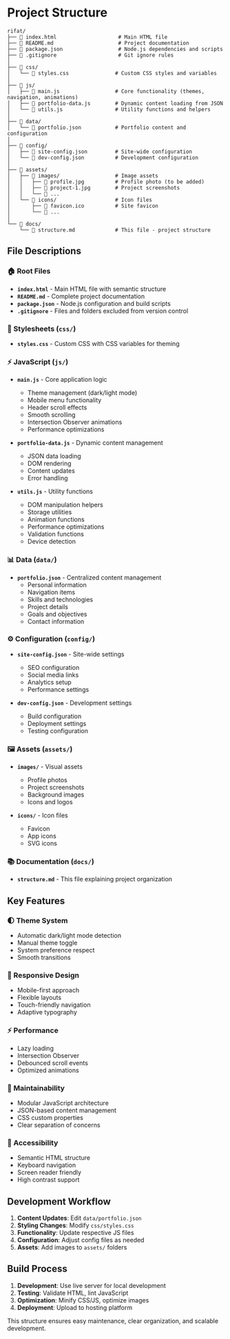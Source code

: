 # Project Structure

```
rifat/
├── 📄 index.html                    # Main HTML file
├── 📄 README.md                     # Project documentation
├── 📄 package.json                  # Node.js dependencies and scripts
├── 📄 .gitignore                    # Git ignore rules
│
├── 📁 css/
│   └── 📄 styles.css               # Custom CSS styles and variables
│
├── 📁 js/
│   ├── 📄 main.js                  # Core functionality (themes, navigation, animations)
│   ├── 📄 portfolio-data.js        # Dynamic content loading from JSON
│   └── 📄 utils.js                 # Utility functions and helpers
│
├── 📁 data/
│   └── 📄 portfolio.json           # Portfolio content and configuration
│
├── 📁 config/
│   ├── 📄 site-config.json         # Site-wide configuration
│   └── 📄 dev-config.json          # Development configuration
│
├── 📁 assets/
│   ├── 📁 images/                  # Image assets
│   │   ├── 📄 profile.jpg          # Profile photo (to be added)
│   │   ├── 📄 project-1.jpg        # Project screenshots
│   │   └── 📄 ...
│   └── 📁 icons/                   # Icon files
│       ├── 📄 favicon.ico          # Site favicon
│       └── 📄 ...
│
└── 📁 docs/
    └── 📄 structure.md             # This file - project structure
```

## File Descriptions

### 🏠 Root Files

- **`index.html`** - Main HTML file with semantic structure
- **`README.md`** - Complete project documentation
- **`package.json`** - Node.js configuration and build scripts
- **`.gitignore`** - Files and folders excluded from version control

### 🎨 Stylesheets (`css/`)

- **`styles.css`** - Custom CSS with CSS variables for theming

### ⚡ JavaScript (`js/`)

- **`main.js`** - Core application logic

  - Theme management (dark/light mode)
  - Mobile menu functionality
  - Header scroll effects
  - Smooth scrolling
  - Intersection Observer animations
  - Performance optimizations

- **`portfolio-data.js`** - Dynamic content management

  - JSON data loading
  - DOM rendering
  - Content updates
  - Error handling

- **`utils.js`** - Utility functions
  - DOM manipulation helpers
  - Storage utilities
  - Animation functions
  - Performance optimizations
  - Validation functions
  - Device detection

### 📊 Data (`data/`)

- **`portfolio.json`** - Centralized content management
  - Personal information
  - Navigation items
  - Skills and technologies
  - Project details
  - Goals and objectives
  - Contact information

### ⚙️ Configuration (`config/`)

- **`site-config.json`** - Site-wide settings

  - SEO configuration
  - Social media links
  - Analytics setup
  - Performance settings

- **`dev-config.json`** - Development settings
  - Build configuration
  - Deployment settings
  - Testing configuration

### 🖼️ Assets (`assets/`)

- **`images/`** - Visual assets

  - Profile photos
  - Project screenshots
  - Background images
  - Icons and logos

- **`icons/`** - Icon files
  - Favicon
  - App icons
  - SVG icons

### 📚 Documentation (`docs/`)

- **`structure.md`** - This file explaining project organization

## Key Features

### 🌓 Theme System

- Automatic dark/light mode detection
- Manual theme toggle
- System preference respect
- Smooth transitions

### 📱 Responsive Design

- Mobile-first approach
- Flexible layouts
- Touch-friendly navigation
- Adaptive typography

### ⚡ Performance

- Lazy loading
- Intersection Observer
- Debounced scroll events
- Optimized animations

### 🔧 Maintainability

- Modular JavaScript architecture
- JSON-based content management
- CSS custom properties
- Clear separation of concerns

### 🎯 Accessibility

- Semantic HTML structure
- Keyboard navigation
- Screen reader friendly
- High contrast support

## Development Workflow

1. **Content Updates**: Edit `data/portfolio.json`
2. **Styling Changes**: Modify `css/styles.css`
3. **Functionality**: Update respective JS files
4. **Configuration**: Adjust config files as needed
5. **Assets**: Add images to `assets/` folders

## Build Process

1. **Development**: Use live server for local development
2. **Testing**: Validate HTML, lint JavaScript
3. **Optimization**: Minify CSS/JS, optimize images
4. **Deployment**: Upload to hosting platform

This structure ensures easy maintenance, clear organization, and scalable development.
